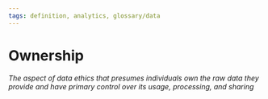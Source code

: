 ```yaml
---
tags: definition, analytics, glossary/data
---
```

#  Ownership
*The aspect of data ethics that presumes individuals own the raw data they provide and have primary control over its usage, processing, and sharing*